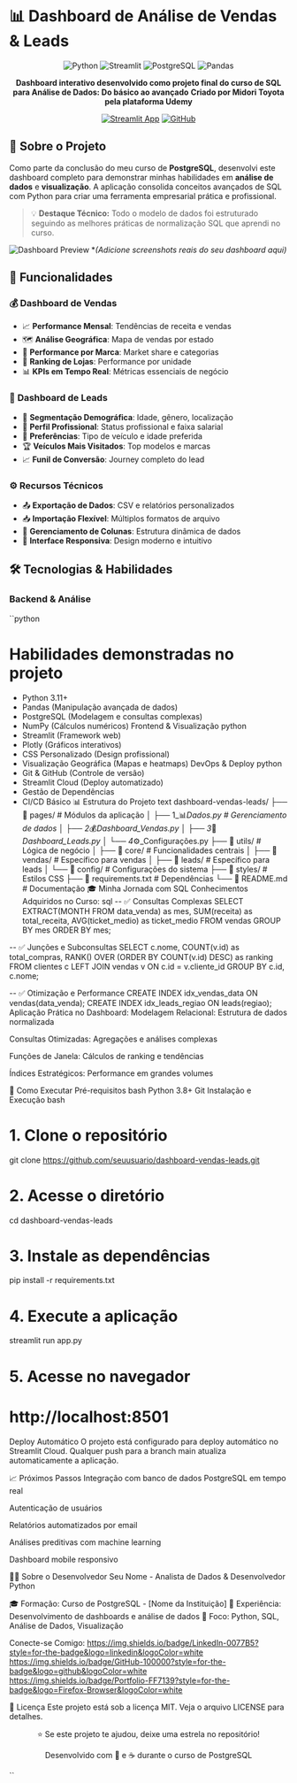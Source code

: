 # 📊 Dashboard de Análise de Vendas & Leads

<div align="center">

![Python](https://img.shields.io/badge/Python-3776AB?style=for-the-badge&logo=python&logoColor=white)
![Streamlit](https://img.shields.io/badge/Streamlit-FF4B4B?style=for-the-badge&logo=Streamlit&logoColor=white)
![PostgreSQL](https://img.shields.io/badge/PostgreSQL-316192?style=for-the-badge&logo=postgresql&logoColor=white)
![Pandas](https://img.shields.io/badge/Pandas-2C2D72?style=for-the-badge&logo=pandas&logoColor=white)

**Dashboard interativo desenvolvido como projeto final do curso de SQL para Análise de Dados: Do básico ao avançado**
**Criado por Midori Toyota pela plataforma Udemy**

[![Streamlit App](https://static.streamlit.io/badges/streamlit_badge_black_white.svg)](https://seusuario-streamlit-app.streamlit.app/)
[![GitHub](https://img.shields.io/badge/GitHub-100000?style=for-the-badge&logo=github&logoColor=white)](https://github.com/seuusuario/dashboard-vendas-leads)

</div>

## 🎯 Sobre o Projeto

Como parte da conclusão do meu curso de **PostgreSQL**, desenvolvi este dashboard completo para demonstrar minhas habilidades em **análise de dados** e **visualização**. A aplicação consolida conceitos avançados de SQL com Python para criar uma ferramenta empresarial prática e profissional.

> 💡 **Destaque Técnico:** Todo o modelo de dados foi estruturado seguindo as melhores práticas de normalização SQL que aprendi no curso.

![Dashboard Preview](https://via.placeholder.com/800x400/2E86AB/FFFFFF?text=Dashboard+Vendas+%26+Leads+Preview)
**(Adicione screenshots reais do seu dashboard aqui)*

## 🚀 Funcionalidades

### 💰 **Dashboard de Vendas**
- 📈 **Performance Mensal**: Tendências de receita e vendas
- 🗺️ **Análise Geográfica**: Mapa de vendas por estado
- 🚗 **Performance por Marca**: Market share e categorias
- 🏪 **Ranking de Lojas**: Performance por unidade
- 📊 **KPIs em Tempo Real**: Métricas essenciais de negócio

### 👥 **Dashboard de Leads**
- 👤 **Segmentação Demográfica**: Idade, gênero, localização
- 💼 **Perfil Profissional**: Status profissional e faixa salarial
- 🚗 **Preferências**: Tipo de veículo e idade preferida
- 🏆 **Veículos Mais Visitados**: Top modelos e marcas
- 📈 **Funil de Conversão**: Journey completo do lead

### ⚙️ **Recursos Técnicos**
- 📤 **Exportação de Dados**: CSV e relatórios personalizados
- 📥 **Importação Flexível**: Múltiplos formatos de arquivo
- 🔧 **Gerenciamento de Colunas**: Estrutura dinâmica de dados
- 🎨 **Interface Responsiva**: Design moderno e intuitivo

## 🛠️ Tecnologias & Habilidades

### **Backend & Análise**
``python
# Habilidades demonstradas no projeto
- Python 3.11+
- Pandas (Manipulação avançada de dados)
- PostgreSQL (Modelagem e consultas complexas)
- NumPy (Cálculos numéricos)
Frontend & Visualização
python
- Streamlit (Framework web)
- Plotly (Gráficos interativos)
- CSS Personalizado (Design profissional)
- Visualização Geográfica (Mapas e heatmaps)
DevOps & Deploy
python
- Git & GitHub (Controle de versão)
- Streamlit Cloud (Deploy automatizado)
- Gestão de Dependências
- CI/CD Básico
📊 Estrutura do Projeto
text
dashboard-vendas-leads/
├── 📁 pages/                 # Módulos da aplicação
│   ├── 1_📊_Dados.py        # Gerenciamento de dados
│   ├── 2_💰_Dashboard_Vendas.py
│   ├── 3_👥_Dashboard_Leads.py
│   └── 4_⚙️_Configurações.py
├── 📁 utils/                 # Lógica de negócio
│   ├── 📁 core/             # Funcionalidades centrais
│   ├── 📁 vendas/           # Específico para vendas
│   ├── 📁 leads/            # Específico para leads
│   └── 📁 config/           # Configurações do sistema
├── 📁 styles/               # Estilos CSS
├── 📄 requirements.txt      # Dependências
└── 📄 README.md            # Documentação
🎓 Minha Jornada com SQL
Conhecimentos Adquiridos no Curso:
sql
-- ✅ Consultas Complexas
SELECT 
    EXTRACT(MONTH FROM data_venda) as mes,
    SUM(receita) as total_receita,
    AVG(ticket_medio) as ticket_medio
FROM vendas 
GROUP BY mes 
ORDER BY mes;

-- ✅ Junções e Subconsultas
SELECT 
    c.nome,
    COUNT(v.id) as total_compras,
    RANK() OVER (ORDER BY COUNT(v.id) DESC) as ranking
FROM clientes c
LEFT JOIN vendas v ON c.id = v.cliente_id
GROUP BY c.id, c.nome;

-- ✅ Otimização e Performance
CREATE INDEX idx_vendas_data ON vendas(data_venda);
CREATE INDEX idx_leads_regiao ON leads(regiao);
Aplicação Prática no Dashboard:
Modelagem Relacional: Estrutura de dados normalizada

Consultas Otimizadas: Agregações e análises complexas

Funções de Janela: Cálculos de ranking e tendências

Índices Estratégicos: Performance em grandes volumes

🚀 Como Executar
Pré-requisitos
bash
Python 3.8+
Git
Instalação e Execução
bash
# 1. Clone o repositório
git clone https://github.com/seuusuario/dashboard-vendas-leads.git

# 2. Acesse o diretório
cd dashboard-vendas-leads

# 3. Instale as dependências
pip install -r requirements.txt

# 4. Execute a aplicação
streamlit run app.py

# 5. Acesse no navegador
# http://localhost:8501
Deploy Automático
O projeto está configurado para deploy automático no Streamlit Cloud. Qualquer push para a branch main atualiza automaticamente a aplicação.

📈 Próximos Passos
Integração com banco de dados PostgreSQL em tempo real

Autenticação de usuários

Relatórios automatizados por email

Análises preditivas com machine learning

Dashboard mobile responsivo

👨‍💻 Sobre o Desenvolvedor
Seu Nome - Analista de Dados & Desenvolvedor Python

🎓 Formação: Curso de PostgreSQL - [Nome da Instituição]
💼 Experiência: Desenvolvimento de dashboards e análise de dados
🚀 Foco: Python, SQL, Análise de Dados, Visualização

Conecte-se Comigo:
https://img.shields.io/badge/LinkedIn-0077B5?style=for-the-badge&logo=linkedin&logoColor=white
https://img.shields.io/badge/GitHub-100000?style=for-the-badge&logo=github&logoColor=white
https://img.shields.io/badge/Portfolio-FF7139?style=for-the-badge&logo=Firefox-Browser&logoColor=white

📄 Licença
Este projeto está sob a licença MIT. Veja o arquivo LICENSE para detalhes.

<div align="center">
⭐ Se este projeto te ajudou, deixe uma estrela no repositório!

Desenvolvido com 💙 e ☕ durante o curso de PostgreSQL

</div> ``